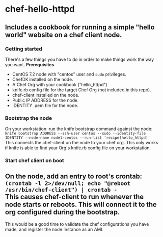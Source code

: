 # chef-hello-httpd
Includes a cookbook for running a simple "hello world" website on a chef client node.
---
### Getting started
There's a few things you have to do in order to make things work the way you want. 
**Prerequisites**
* CentOS 7.2 node with "centos" user and `sudo` privileges.
* ChefDK installed on the node. 
* A Chef Org with your cookbook ("hello_httpd")
* knife.rb config file for the target Chef Org (not included in this repo).
* chef-client installed on the node.
* Public IP ADDRESS for the node. 
* IDENTITY .pem file for the node.  
### Bootstrap the node
On your workstation: run the knife bootstrap command against the node:  
`knife bootstrap ADDRESS --ssh-user centos --sudo --identity-file IDENTITY --node-name node1-centos --run-list 'recipe[hello_httpd]'`  
This connects the chef-client on the node to your chef org. This only works if knife is able to find your Org's knife.rb config file on your workstation. 
### Start chef client on boot
On the node, add an entry to root's crontab:
`(crontab -l 2>/dev/null; echo "@reboot /usr/bin/chef-client") | crontab -`  
This causes chef-client to run whenever the node starts or reboots. This will connect it to the org configured during the bootstrap. 
---
This would be a good time to validate the chef configurations you have made, and register the node Instance as an AMI. 
